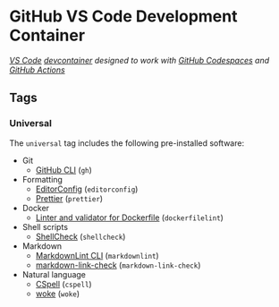 # GitHub VS Code Development Container

_[VS Code][vscode] [devcontainer][devcontainer] designed to work with [GitHub Codespaces][codespaces] and [GitHub Actions][actions]_

[vscode]: https://code.visualstudio.com/
[devcontainer]: https://code.visualstudio.com/docs/remote/containers
[codespaces]: https://github.com/features/codespaces
[actions]: https://docs.github.com/en/actions

## Tags

### Universal

The `universal` tag includes the following pre-installed software:

[universal]: https://github.com/bottle-garden/gh-vscode/pkgs/container/gh-vscode/universal

- Git
  - [GitHub CLI][gh] (`gh`)
- Formatting
  - [EditorConfig][editorconfig] (`editorconfig`)
  - [Prettier][prettier] (`prettier`)
- Docker
  - [Linter and validator for Dockerfile][dockerfilelint] (`dockerfilelint`)
- Shell scripts
  - [ShellCheck][shellcheck] (`shellcheck`)
- Markdown
  - [MarkdownLint CLI][markdownlint-cli] (`markdownlint`)
  - [markdown-link-check][ markdown-link-check] (`markdown-link-check`)
- Natural language
  - [CSpell][cspell] (`cspell`)
  - [woke][woke] (`woke`)

[gh]: https://github.com/cli/cli
[act]: https://github.com/nektos/act
[editorconfig]: https://editorconfig.org/
[prettier]: https://prettier.io/
[dockerfilelint]: https://github.com/replicatedhq/dockerfilelint
[shellcheck]: https://www.shellcheck.net/
[markdownlint-cli]: https://github.com/igorshubovych/markdownlint-cli
[markdown-link-check]: https://github.com/tcort/markdown-link-check
[cspell]: https://streetsidesoftware.github.io/cspell/
[woke]: https://getwoke.tech/
